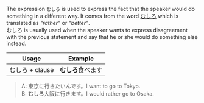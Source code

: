 The expression `むしろ` is used to express the fact that the speaker would do something in a different way. It comes from the word [むしろ](w1604870) which is translated as *"rather"* or *"better"*.  
むしろ is usually used when the speaker wants to express disagreement with the previous statement and say that he or she would do something else instead.

|Usage|Example|
|-|-|
|むしろ + clause|**むしろ**食べます|

>A: 東京に行きたいんです。I want to go to Tokyo.  
>B: **むしろ**大阪に行きます。I would rather go to Osaka.